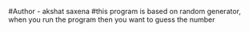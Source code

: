 #Author - akshat saxena
#this program is based on random generator, when you run the program then you want to guess the number
